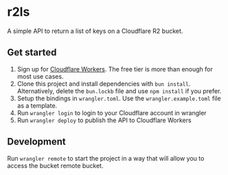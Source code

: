 # r2ls

A simple API to return a list of keys on a Cloudflare R2 bucket.

## Get started

1. Sign up for [Cloudflare Workers](https://workers.dev). The free tier is more than enough for most use cases.
2. Clone this project and install dependencies with `bun install`. Alternatively, delete the `bun.lockb` file and use `npm install` if you prefer.
3. Setup the bindings in `wrangler.toml`. Use the `wrangler.example.toml` file as a template.
4. Run `wrangler login` to login to your Cloudflare account in wrangler
5. Run `wrangler deploy` to publish the API to Cloudflare Workers

## Development

Run `wrangler remote` to start the project in a way that will allow you to access the bucket remote bucket.
